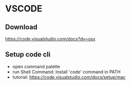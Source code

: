 # VSCODE

## Download
https://code.visualstudio.com/docs?dv=osx

## Setup code cli
- open command palette
- run Shell Command: Install 'code' command in PATH
- tutorial: https://code.visualstudio.com/docs/setup/mac
